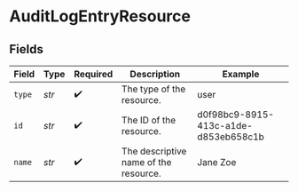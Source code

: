 # AuditLogEntryResource


## Fields

| Field                                 | Type                                  | Required                              | Description                           | Example                               |
| ------------------------------------- | ------------------------------------- | ------------------------------------- | ------------------------------------- | ------------------------------------- |
| `type`                                | *str*                                 | :heavy_check_mark:                    |  The type of the resource.            | user                                  |
| `id`                                  | *str*                                 | :heavy_check_mark:                    | The ID of the resource.               | d0f98bc9-8915-413c-a1de-d853eb658c1b  |
| `name`                                | *str*                                 | :heavy_check_mark:                    | The descriptive name of the resource. | Jane Zoe                              |